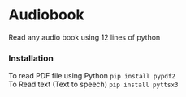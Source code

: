 # Audiobook
Read any audio book using 12 lines of python

### Installation
To read PDF file using Python 
` pip install pypdf2 
`
<br/>To Read text (Text to speech) 
` pip install pyttsx3
`

